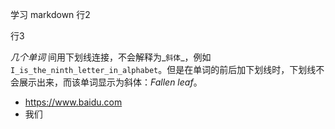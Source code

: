 学习 markdown
行2

行3

_几个单词_ 间用下划线连接，不会解释为_`斜体`_，例如`I_is_the_ninth_letter_in_alphabet`。但是在单词的前后加下划线时，下划线不会展示出来，而该单词显示为斜体：_Fallen leaf_。

* https://www.baidu.com
* 我们
